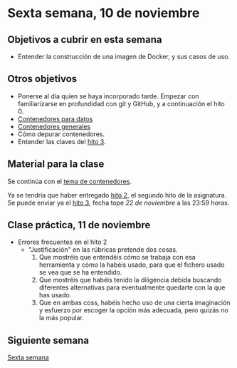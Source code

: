 # Sexta semana, 10 de noviembre

## Objetivos a cubrir en esta semana

* Entender la construcción de una imagen de Docker, y sus casos de
  uso.


## Otros objetivos
* Ponerse al día quien se haya incorporado tarde. Empezar con
  familiarizarse en profundidad con git y GitHub, y a continuación el
  hito 0.
* [Contenedores para datos](http://jj.github.io/CC/documentos/temas/Contenedores.html#contenedores-de-datos)
* [Contenedores generales](http://jj.github.io/CC/documentos/temas/Contenedores.html#usando-dockerfiles)
* Cómo depurar contenedores.
* Entender las claves del [hito 3](https:///jj.github.io/CC/documentos/proyecto/3.Docker).

## Material para la clase

Se continúa con el
[tema de contenedores](http://jj.github.io/CC/documentos/temas/Contenedores.html).

Ya se tendría que haber entregado [hito 2](https:///jj.github.io/CC/documentos/proyecto/2.Tests),
  el segundo hito de la asignatura. Se puede enviar ya
  el [hito 3](https:///jj.github.io/CC/documentos/proyecto/3.Docker),
  fecha tope *22 de noviembre* a las 23:59 horas.

## Clase práctica, 11 de noviembre

* Errores frecuentes en el hito 2
  * "Justificación" en las rúbricas pretende dos cosas.
    1. Que mostréis que entendéis cómo se trabaja con esa herramienta
       y cómo la habéis usado, para que el fichero usado se vea que se
       ha entendido.
    2. Que mostréis que habéis tenido la diligencia debida buscando
       diferentes alternativas para eventualmente quedarte con la que
       has usado.
    3. Que en ambas coss, habéis hecho uso de una cierta imaginación y
       esfuerzo por escoger la opción más adecuada, pero quizás no la
       más popular.

## Siguiente semana

[Sexta semana](06-semana.md)
